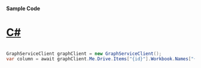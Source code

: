 #### Sample Code
# [C#](#tab/Csharp)

```C#

GraphServiceClient graphClient = new GraphServiceClient();
var column = await graphClient.Me.Drive.Items["{id}"].Workbook.Names["{name}"].Range.Column.Request().GetAsync();

```